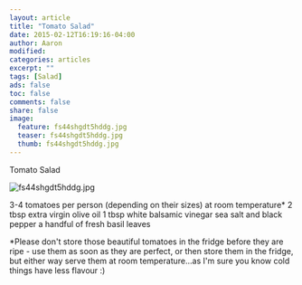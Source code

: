 ```yaml
---
layout: article
title: "Tomato Salad"
date: 2015-02-12T16:19:16-04:00
author: Aaron
modified:
categories: articles
excerpt: ""
tags: [Salad]
ads: false
toc: false
comments: false
share: false
image:
  feature: fs44shgdt5hddg.jpg
  teaser: fs44shgdt5hddg.jpg
  thumb: fs44shgdt5hddg.jpg
---
```


Tomato Salad

![fs44shgdt5hddg.jpg](fs44shgdt5hddg.jpg)


3-4 tomatoes per person (depending on their sizes) at room temperature*
2 tbsp extra virgin olive oil
1 tbsp white balsamic vinegar
sea salt and black pepper
a handful of fresh basil leaves

*Please don't store those beautiful tomatoes in the fridge before they are ripe - use them as soon as they are perfect, or then store them in the fridge, but either way serve them at room temperature...as I'm sure you know cold things have less flavour :)